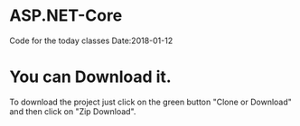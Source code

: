 # ASP.NET-Core

Code for the today classes 
Date:2018-01-12

# You can Download it.
To download the project just click on the green button "Clone or Download" and then click on "Zip Download".
